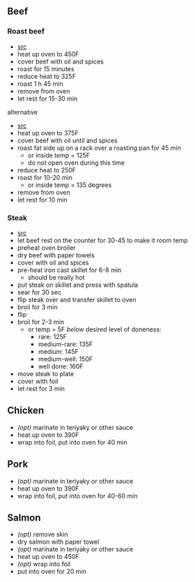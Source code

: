 ## Beef

### Roast beef

- [src](https://www.delish.com/cooking/recipe-ideas/a23584914/perfect-roast-beef-recipe/)
- heat up oven to 450F
- cover beef with oil and spices
- roast for 15 minutes
- reduce heat to 325F
- roast 1 h 45 min
- remove from oven
- let rest for 15-30 min

alternative

- [src](https://www.asweetpeachef.com/roast-beef/)
- heat up oven to 375F
- cover beef with oil until and spices
- roast fat side up on a rack over a roasting pan for 45 min
  - or inside temp = 125F
  - do not open oven during this time
- reduce heat to 250F
- roast for 10-20 min
  - or inside temp = 135 degrees
- remove from oven
- let rest for 10 min

### Steak

- [src](https://www.gimmesomeoven.com/cook-steak-oven/)
- let beef rest on the counter for 30-45 to make it room temp
- preheat oven broiler
- dry beef with paper towels
- cover with oil and spices
- pre-heat iron cast skillet for 6-8 min
  - should be really hot
- put steak on skillet and press with spatula
- sear for 30 sec
- flip steak over and transfer skillet to oven
- broil for 3 min
- flip
- broil for 2-3 min
  - or temp = 5F _below_ desired level of doneness:
    - rare:        125F
    - medium-rare: 135F
    - medium:      145F
    - medium-well: 150F
    - well done:   160F
- move steak to plate
- cover with foil
- let rest for 3 min

## Chicken

- _(opt)_ marinate in teriyaky or other sauce
- heat up oven to 390F
- wrap into foil, put into oven for 40 min

## Pork

- _(opt)_ marinate in teriyaky or other sauce
- heat up oven to 390F
- wrap into foil, put into oven for 40-60 min

## Salmon

- _(opt)_ remove skin
- dry salmon with paper towel
- _(opt)_ marinate in teriyaky or other sauce
- heat up oven to 450F
- _(opt)_ wrap into foil
- put into oven for 20 min
